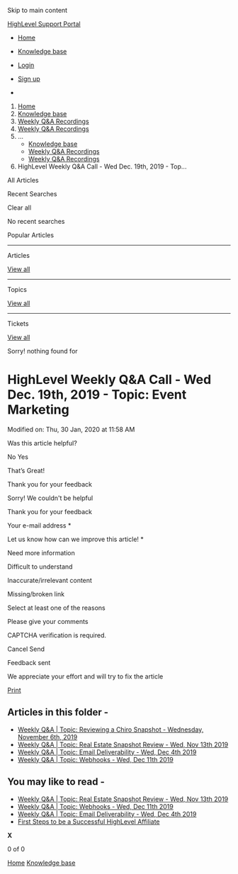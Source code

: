 Skip to main content

[ HighLevel Support Portal ](https://help.gohighlevel.com)

  * [ Home ](/support/home)
  * [ Knowledge base ](/support/solutions)

  * [Login](/support/login)
  * [Sign up](/support/signup)
  * 

  1. [Home](/support/home)
  2. [Knowledge base](/support/solutions)
  3. [Weekly Q&A Recordings](/support/solutions/48000449592)
  4. [Weekly Q&A Recordings](/support/solutions/folders/48000666026)
  5. ... 
     * [Knowledge base](/support/solutions)
     * [Weekly Q&A Recordings](/support/solutions/48000449592)
     * [Weekly Q&A Recordings](/support/solutions/folders/48000666026)
  6. HighLevel Weekly Q&A Call - Wed Dec. 19th, 2019 - Top...

All  Articles 

Recent Searches

Clear all

No recent searches

Popular Articles

* * *

Articles

[View all](/support/search/solutions)

* * *

Topics

[View all](/support/search/topics)

* * *

Tickets

[View all](/support/search/tickets)

Sorry! nothing found for   

# HighLevel Weekly Q&A Call - Wed Dec. 19th, 2019 - Topic: Event Marketing

Modified on: Thu, 30 Jan, 2020 at 11:58 AM

Was this article helpful?

No  Yes 

That’s Great!

Thank you for your feedback

Sorry! We couldn't be helpful

Thank you for your feedback

Your e-mail address *

Let us know how can we improve this article! *

Need more information 

Difficult to understand 

Inaccurate/irrelevant content 

Missing/broken link 

Select at least one of the reasons 

Please give your comments 

CAPTCHA verification is required. 

Cancel  Send 

Feedback sent

We appreciate your effort and will try to fix the article

[Print](javascript:print\(\))

## Articles in this folder -

  * [Weekly Q&A | Topic: Reviewing a Chiro Snapshot - Wednesday, November 6th, 2019](/support/solutions/articles/48000980334-weekly-q-a-topic-reviewing-a-chiro-snapshot-wednesday-november-6th-2019)
  * [Weekly Q&A | Topic: Real Estate Snapshot Review - Wed, Nov 13th 2019](/support/solutions/articles/48000980335-weekly-q-a-topic-real-estate-snapshot-review-wed-nov-13th-2019)
  * [Weekly Q&A | Topic: Email Deliverability - Wed, Dec 4th 2019](/support/solutions/articles/48000980337-weekly-q-a-topic-email-deliverability-wed-dec-4th-2019)
  * [Weekly Q&A | Topic: Webhooks - Wed, Dec 11th 2019](/support/solutions/articles/48000980339-weekly-q-a-topic-webhooks-wed-dec-11th-2019)

## You may like to read -

  * [Weekly Q&A | Topic: Real Estate Snapshot Review - Wed, Nov 13th 2019](/support/solutions/articles/48000980335-weekly-q-a-topic-real-estate-snapshot-review-wed-nov-13th-2019)
  * [Weekly Q&A | Topic: Webhooks - Wed, Dec 11th 2019](/support/solutions/articles/48000980339-weekly-q-a-topic-webhooks-wed-dec-11th-2019)
  * [Weekly Q&A | Topic: Email Deliverability - Wed, Dec 4th 2019](/support/solutions/articles/48000980337-weekly-q-a-topic-email-deliverability-wed-dec-4th-2019)
  * [First Steps to be a Successful HighLevel Affiliate](/support/solutions/articles/48001182420-first-steps-to-be-a-successful-highlevel-affiliate)

**X**

0 of 0 []()

[Home](/support/home) [Knowledge base](/support/solutions)

